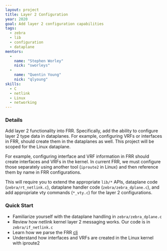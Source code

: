 ```yaml
---
layout: project
title: Layer 2 Configuration
year: 2020
goal: Add layer 2 configuration capabilities
tags:
  - zebra
  - lib
  - configuration
  - dataplane
mentors:
  -
    name: "Stephen Worley"
    nick: "sworleys"
  -
    name: "Quentin Young"
    nick: "qlyoung"
skills:
  - C
  - netlink
  - Linux
  - networking
---
```


### Details
Add layer 2 functionality into FRR. Specifically, add the ability to configure layer 2 type data in dataplanes. For example, configuring VRFs or interfaces in FRR, should create them in the dataplanes as well. This project will be scoped for the Linux dataplane.

For example, configuring interface and VRF information in FRR should create interfaces and VRFs in the kernel. In current FRR, we must configure those separately using another tool (`iproute2` in Linux) and then reference them by name in FRR configurations.

This will require you to extend the appropriate `lib/*` APIs, dataplane code (`zebra/rt_netlink.c`), dataplane handler code (`zebra/zebra_dplane.c`), and add appropriate vty commands (`*_vty.c`) for the layer 2 configurations.


### Quick Start
  - Familiarize yourself with the dataplane handling in `zebra/zebra_dplane.c`
  - Review how netlink kernel layer 2 messaging works. Our code is in `zebra/if_netlink.c`
  - Learn how we parse the FRR [cli](http://docs.frrouting.org/projects/dev-guide/en/latest/cli.html#command-line-interface)
  - Understand how interfaces and VRFs are created in the Linux kernel with iproute2
